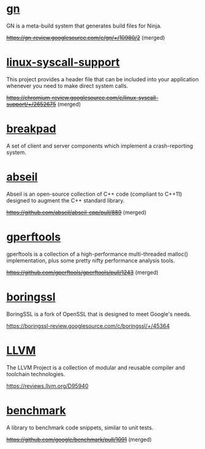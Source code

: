 # [gn](https://gn.googlesource.com/gn/)

GN is a meta-build system that generates build files for Ninja.

~~https://gn-review.googlesource.com/c/gn/+/10980/2~~ (merged)

# [linux-syscall-support](https://chromium.googlesource.com/linux-syscall-support/)

This project provides a header file that can be included into your application whenever you need to make direct system calls.

~~https://chromium-review.googlesource.com/c/linux-syscall-support/+/2652675~~ (merged)

# [breakpad](https://chromium.googlesource.com/breakpad/breakpad)

A set of client and server components which implement a crash-reporting system.

# [abseil](https://github.com/abseil/abseil-cpp)

Abseil is an open-source collection of C++ code (compliant to C++11) designed to augment the C++ standard library.

~~https://github.com/abseil/abseil-cpp/pull/889~~ (merged)

# [gperftools](https://github.com/gperftools/gperftools)

gperftools is a collection of a high-performance multi-threaded malloc() implementation, plus some pretty nifty performance analysis tools.

~~https://github.com/gperftools/gperftools/pull/1243~~ (merged)

# [boringssl](https://boringssl.googlesource.com/boringssl/)

BoringSSL is a fork of OpenSSL that is designed to meet Google's needs.

https://boringssl-review.googlesource.com/c/boringssl/+/45364

# [LLVM](https://llvm.org/)

The LLVM Project is a collection of modular and reusable compiler and toolchain technologies.

https://reviews.llvm.org/D95940

# [benchmark](https://github.com/google/benchmark)

A library to benchmark code snippets, similar to unit tests.

~~https://github.com/google/benchmark/pull/1091~~ (merged)
